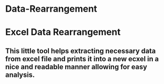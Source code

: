 # Data-Rearrangement
# Excel Data Rearrangement
## This little tool helps extracting necessary data from excel file and prints it into a new ecxel in a nice and readable manner allowing for easy analysis.

